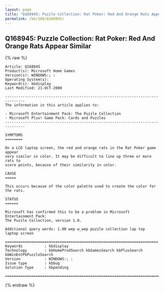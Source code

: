 ```yaml
---
layout: page
title: "Q168945: Puzzle Collection: Rat Poker: Red And Orange Rats Appear Similar"
permalink: /kb/168/Q168945/
---
```


## Q168945: Puzzle Collection: Rat Poker: Red And Orange Rats Appear Similar

{% raw %}

	Article: Q168945
	Product(s): Microsoft Home Games
	Version(s): WINDOWS:; :
	Operating System(s): 
	Keyword(s): kbdisplay
	Last Modified: 21-OCT-2000
	
	-------------------------------------------------------------------------------
	The information in this article applies to:
	
	- Microsoft Entertainment Pack: The Puzzle Collection 
	- Microsoft Plus! Game Pack: Cards and Puzzles 
	-------------------------------------------------------------------------------
	
	SYMPTOMS
	========
	
	On a LCD laptop screen, the red and orange rats in the Rat Poker game appear
	very similar in color. It may be difficult to line up three or more rats to
	score points, because of their similarity in color.
	
	CAUSE
	=====
	
	This occurs because of the color palette used to create the color for the rats.
	
	STATUS
	======
	
	Microsoft has confirmed this to be a problem in Microsoft Entertainment Pack:
	The Puzzle Collection, version 1.0.
	
	Additional query words: 1.00 wep w_wep puzzle collection lap top laptop screen
	
	======================================================================
	Keywords          : kbdisplay 
	Technology        : kbHomeProdSearch kbGamesSearch kbPlusSearch kbWinEntPkPuzzleSearch
	Version           : WINDOWS:; :
	Issue type        : kbbug
	Solution Type     : kbpending
	
	=============================================================================
	

{% endraw %}
